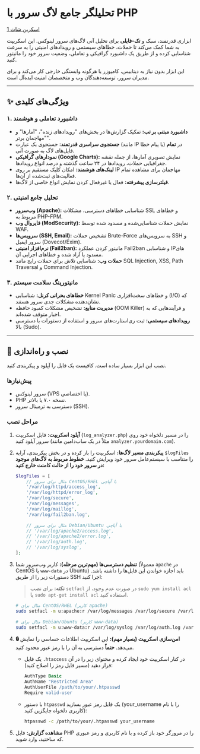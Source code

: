 # تحلیلگر جامع لاگ سرور با PHP
[اسکرین شات 1](https://raw.githubusercontent.com/iraj-zahedi/php-log-analyzer/refs/heads/main/log-analyzer1.png)


ابزاری قدرتمند، سبک و **تک-فایلی** برای تحلیل آنی لاگ‌های سرور لینوکس. این اسکریپت به شما کمک می‌کند تا حملات، خطاهای سیستمی و رویدادهای امنیتی را به سرعت شناسایی کرده و از طریق یک داشبورد گرافیکی و تعاملی، وضعیت سرور خود را مانیتور کنید.

این ابزار بدون نیاز به دیتابیس، کامپوزر یا هرگونه وابستگی خارجی کار می‌کند و برای مدیران سرور، توسعه‌دهندگان وب و متخصصان امنیت ایده‌آل است.


---

## ✨ ویژگی‌های کلیدی

### ۱. داشبورد تعاملی و هوشمند
-   **داشبورد مبتنی بر تب:** تفکیک گزارش‌ها در بخش‌های "رویدادهای زنده"، "آمارها" و "مهاجمان برتر".
-   **جستجوی سراسری قدرتمند:** جستجوی یک عبارت (مانند IP یا پیام خطا) در **تمام** فایل‌های لاگ به صورت آنی.
-   **نمودارهای گرافیکی (Google Charts):** نمایش تصویری آمارها، از جمله نقشه جغرافیایی حملات، رویدادها در ۲۴ ساعت گذشته و درصد انواع رویدادها.
-   **لینک‌های هوشمند:** امکان کلیک مستقیم بر روی IP مهاجمان برای مشاهده تمام فعالیت‌های ثبت‌شده از آن‌ها.
-   **فیلترسازی پیشرفته:** فعال یا غیرفعال کردن نمایش انواع خاصی از لاگ‌ها.

### ۲. تحلیل جامع امنیتی
-   **وب‌سرور (Apache):** شناسایی خطاهای دسترسی، مشکلات SSL و خطاهای مربوط به PHP-FPM.
-   **فایروال وب (ModSecurity):** نمایش حملات شناسایی‌شده و مسدود شده توسط WAF.
-   **سرویس‌ها (SSH, Email):** تشخیص حملات Brute-Force به سرویس‌های SSH و سرور ایمیل (Dovecot/Exim).
-   **نرم‌افزار امنیتی (Fail2ban):** مانیتور کردن عملکرد Fail2ban و شناسایی IPهای مسدود یا آزاد شده و خطاهای اجرایی آن.
-   **حملات وب:** شناسایی تلاش برای حملات رایج مانند SQL Injection, XSS, Path Traversal و Command Injection.

### ۳. مانیتورینگ سلامت سیستم
-   **خطاهای بحرانی کرنل:** شناسایی Kernel Panic و خطاهای سخت‌افزاری (I/O) که نشان‌دهنده مشکلات جدی سرور هستند.
-   **مدیریت منابع:** تشخیص مشکلات کمبود حافظه (OOM Killer) و فرآیندهایی که به اجبار متوقف شده‌اند.
-   **رویدادهای سیستمی:** ثبت ری‌استارت‌های سرور و استفاده از دستورات با دسترسی بالا (Sudo).

---

## 🚀 نصب و راه‌اندازی

نصب این ابزار بسیار ساده است. کافیست یک فایل را آپلود و پیکربندی کنید.

### پیش‌نیازها
-   سرور لینوکس (VPS یا اختصاصی).
-   PHP نسخه ۷.۰ یا بالاتر.
-   دسترسی به ترمینال سرور (SSH).

### مراحل نصب

1.  **آپلود اسکریپت:** فایل اسکریپت (`log_analyzer.php`) را در مسیر دلخواه خود روی سرور آپلود کنید (مثلاً در یک ساب‌دامین مانند `analyzer.yourdomain.com`).

2.  **پیکربندی مسیر لاگ‌ها:** اسکریپت را باز کرده و در بخش پیکربندی، آرایه `$logFiles` را متناسب با سیستم‌عامل سرور خود ویرایش کنید. **خطوط مربوط به لاگ‌های موجود در سرور خود را از حالت کامنت خارج کنید:**
    ```php
    $logFiles = [
        // مثال برای سرور CentOS/RHEL با آپاچی
        '/var/log/httpd/access_log',
        '/var/log/httpd/error_log',
        '/var/log/secure',
        '/var/log/messages',
        '/var/log/maillog',
        '/var/log/fail2ban.log',

        // مثال برای سرور Debian/Ubuntu با آپاچی
        // '/var/log/apache2/access.log',
        // '/var/log/apache2/error.log',
        // '/var/log/auth.log',
        // '/var/log/syslog',
    ];
    ```

3.  **تنظیم دسترسی‌ها (مهم‌ترین مرحله):**
    کاربر وب‌سرور شما (معمولاً `apache` در CentOS یا `www-data` در Ubuntu) باید اجازه خواندن این فایل‌ها را داشته باشد. دستورات زیر را از طریق SSH اجرا کنید:
    
    > **نکته:** برای نصب `setfacl` در صورت عدم وجود، از `sudo yum install acl` یا `sudo apt-get install acl` استفاده کنید.

    ```bash
    # مثال برای CentOS/RHEL (کاربر apache)
    sudo setfacl -m u:apache:r /var/log/messages /var/log/secure /var/log/maillog /var/log/fail2ban.log

    # مثال برای Debian/Ubuntu (کاربر www-data)
    sudo setfacl -m u:www-data:r /var/log/syslog /var/log/auth.log /var/log/mail.log /var/log/fail2ban.log
    ```

4.  **🔒 امن‌سازی اسکریپت (بسیار مهم):**
    این اسکریپت اطلاعات حساسی را نمایش می‌دهد. **حتماً** دسترسی به آن را با رمز عبور محدود کنید.
    -   یک فایل `.htaccess` در کنار اسکریپت خود ایجاد کرده و محتوای زیر را در آن قرار دهید (مسیر فایل رمز را اصلاح کنید):
        ```apache
        AuthType Basic
        AuthName "Restricted Area"
        AuthUserFile /path/to/your/.htpasswd
        Require valid-user
        ```
    -   با دستور `htpasswd` یک فایل رمز عبور بسازید (your_username را با نام کاربری دلخواه جایگزین کنید):
        ```bash
        htpasswd -c /path/to/your/.htpasswd your_username
        ```

5.  **مشاهده گزارش:** فایل PHP را در مرورگر خود باز کرده و با نام کاربری و رمز عبوری که ساختید، وارد شوید.

---
